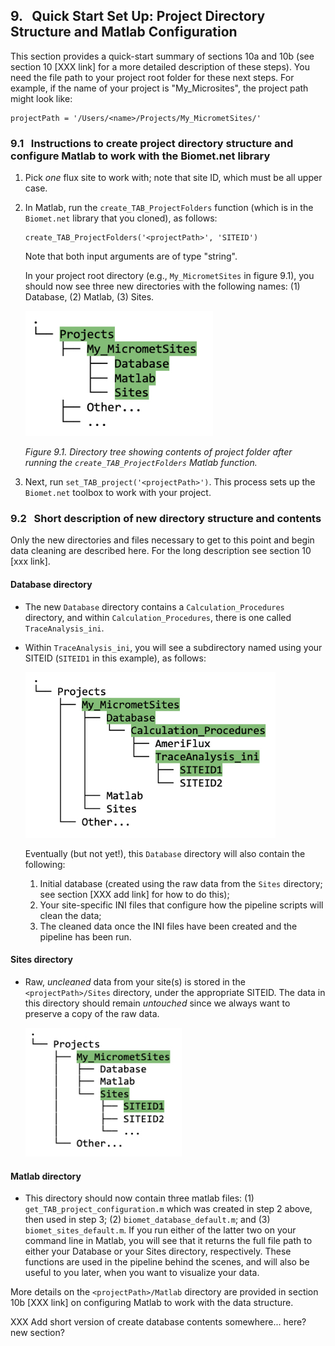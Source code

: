 ## 9. &nbsp; Quick Start Set Up: Project Directory Structure and Matlab Configuration

This section provides a quick-start summary of sections 10a and 10b (see section 10 [XXX link] for a more detailed description of these steps). You need the file path to your project root folder for these next steps. For example, if the name of your project is "My_Microsites", the project path might look like: 
```
projectPath = '/Users/<name>/Projects/My_MicrometSites/'
```

### 9.1 &nbsp; Instructions to create project directory structure and configure Matlab to work with the Biomet.net library

1. Pick *one* flux site to work with; note that site ID, which must be all upper case.

2. In Matlab, run the `create_TAB_ProjectFolders` function (which is in the `Biomet.net` library that you cloned), as follows:
    ```
    create_TAB_ProjectFolders('<projectPath>', 'SITEID')    
    ```
    Note that both input arguments are of type "string".

    In your project root directory (e.g., `My_MicrometSites` in figure 9.1), you should now see three new directories with the following names: (1) Database, (2) Matlab, (3) Sites. 

    <img src="images/directory_trees/DirectoryTree1_short.jpg" alt="DirectoryTree:ProjectDirectory&Subdirectories" width="300"/>
    
    *Figure 9.1. Directory tree showing contents of project folder after running the `create_TAB_ProjectFolders` Matlab function.* 

3. Next, run `set_TAB_project('<projectPath>')`. This process sets up the `Biomet.net` toolbox to work with your project. 

### 9.2 &nbsp; Short description of new directory structure and contents

Only the new directories and files necessary to get to this point and begin data cleaning are described here. For the long description see section 10 [xxx link].

#### Database directory
* The new `Database` directory contains a `Calculation_Procedures` directory, and within `Calculation_Procedures`, there is one called `TraceAnalysis_ini`. 

* Within `TraceAnalysis_ini`, you will see a subdirectory named using your SITEID (`SITEID1` in this example), as follows:

    <img src="images/directory_trees/DirectoryTree2b_short.jpg" alt="DirectoryTree:DatabaseDirectory&Subdirectories" width="400"/>
    
    <br>

    Eventually (but not yet!), this `Database` directory will also contain the following:
    1. Initial database (created using the raw data from the `Sites` directory; see section [XXX add link] for how to do this);
    2. Your site-specific INI files that configure how the pipeline scripts will clean the data;
    3. The cleaned data once the INI files have been created and the pipeline has been run.


#### Sites directory
* Raw, *uncleaned* data from your site(s) is stored in the `<projectPath>/Sites` directory, under the appropriate SITEID. The data in this directory should remain *untouched* since we always want to preserve a copy of the raw data. 

    <img src="images/directory_trees/DirectoryTree3.jpg" alt="DirectoryTree:SitesDatabaseDirectory&Subdirectories" width="250"/>

#### Matlab directory
* This directory should now contain three matlab files: (1) `get_TAB_project_configuration.m` which was created in step 2 above, then used in step 3; (2) `biomet_database_default.m`; and (3) `biomet_sites_default.m`. If you run either of the latter two on your command line in Matlab, you will see that it returns the full file path to either your Database or your Sites directory, respectively. These functions are used in the pipeline behind the scenes, and will also be useful to you later, when you want to visualize your data.

More details on the `<projectPath>/Matlab` directory are provided in section 10b [XXX link] on configuring Matlab to work with the data structure. 

XXX Add short version of create database contents somewhere... here? new section?
